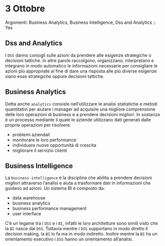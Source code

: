 # 3 Ottobre

Argomenti: Business Analytics, Business Intelligence, Dss and Analytics
.: Yes

## Dss and Analytics

I `DSS` danno consigli sulle azioni da prendere alle esigenze strategiche o decisioni tattiche. In altre parole raccolgono, organizzano, interpretano e integrano in modo automatico le informazioni necessarie per consigliare le azioni più appropriate al fine di dare una risposta alle più diverse esigenze siano esse strategiche oppure decisioni tattiche.

## Business Analytics

Detta anche `analytics` consiste nell’utilizzare le analisi statistiche e metodi quantitativi per aiutare i manager ad acquisire una migliore comprensione delle loro operazioni di business e a prendere decisioni migliori. In sostanza è un processo mediante il quale le aziende utilizzano dati generati dalle proprie operazioni per risolvere:

- problemi aziendali
- monitorare le loro performance
- individuare nuove opportunità di crescita
- migliorare il servizio clienti

## Business Intelligence

La `business-intelligence` è la disciplina che abilita a prendere decisioni migliori attraverso l’analisi e aiuta a trasformare dati in informazioni che guidano ad azioni. Un sistema BI è composto da:

- data warehouse
- business analytics
- business performance management
- user interface

C’è un legame tra i `DSS` e i `BI`, infatti le loro architetture sono simili visto che la `BI` nasce dai `DSS`. Tuttavia mentre i `DSS` supportano in modo diretto il decision making, la `BI` lo fa ma in modo indiretto. Inoltre mentre la `BI` ha un orientamento esecutivo i `DSS` hanno un orientamento all’analisi.